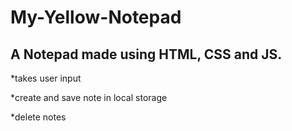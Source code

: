 # My-Yellow-Notepad
## A Notepad made using HTML, CSS and JS.


*takes user input

*create and save note in local storage

*delete notes

